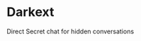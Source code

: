 # Darkext
Direct Secret chat for hidden conversations

<style color:rgb(255,0,0)> RED
<style color:rgb(0,255,0)> RED

![Pic1](https://github.com/masonrapa/Darkext/blob/master/chatpic.jpg?raw=true)<br>

<br>It Can also works with Ngrok for OutLAN chats<br>

![Pic1](https://github.com/masonrapa/Darkext/blob/master/chatpic.jpg?raw=true)<br>
